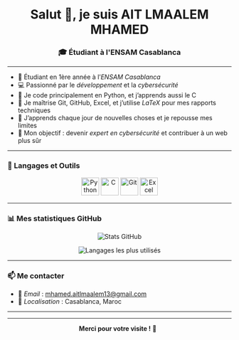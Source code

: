 <h1 align="center">Salut 👋, je suis AIT LMAALEM MHAMED </h1>
<h3 align="center">🎓 Étudiant à l'ENSAM Casablanca </h3>



---

- 🏫 Étudiant en 1ère année à l’*ENSAM Casablanca*
- 💻 Passionné par le *développement* et la *cybersécurité*
- 🐍 Je code principalement en Python, et j’apprends aussi le C
- 🔧 Je maîtrise Git, GitHub, Excel, et j’utilise *LaTeX* pour mes rapports techniques
- 🌱 J’apprends chaque jour de nouvelles choses et je repousse mes limites
- 🎯 Mon objectif : devenir *expert en cybersécurité* et contribuer à un web plus sûr

---

### 🧰 Langages et Outils

<p align="center">
  <img src="https://cdn.jsdelivr.net/gh/devicons/devicon/icons/python/python-original.svg" alt="Python" width="40" height="40"/>
  <img src="https://cdn.jsdelivr.net/gh/devicons/devicon/icons/c/c-original.svg" alt="C" width="40" height="40"/>
  <img src="https://cdn.jsdelivr.net/gh/devicons/devicon/icons/git/git-original.svg" alt="Git" width="40" height="40"/>
  <img src="https://img.icons8.com/color/48/000000/microsoft-excel-2019.png" alt="Excel" width="40" height="40"/>
</p>

---

### 📊 Mes statistiques GitHub

<p align="center">
  <img src="https://github-readme-stats.vercel.app/api?username=mhamed-aitlmaalem&show_icons=true&locale=fr&theme=tokyonight" alt="Stats GitHub" />
</p>

<p align="center">
  <img src="https://github-readme-stats.vercel.app/api/top-langs?username=mhamed-aitlmaalem&show_icons=true&locale=fr&layout=compact&theme=tokyonight" alt="Langages les plus utilisés" />
</p>

---

### 📫 Me contacter

- 📧 *Email* : mhamed.aitlmaalem13@gmail.com  
- 📍 *Localisation* : Casablanca, Maroc

---


---

<p align="center">
  <b>Merci pour votre visite !</b> 👀  
</p>
